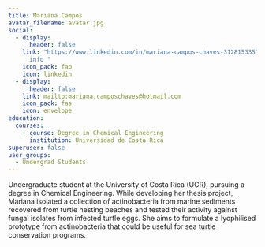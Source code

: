 ```yaml
---
title: Mariana Campos
avatar_filename: avatar.jpg
social:
  - display:
      header: false
    link: "https://www.linkedin.com/in/mariana-campos-chaves-312815335?trk=contact-\
      info "
    icon_pack: fab
    icon: linkedin
  - display:
      header: false
    link: mailto:mariana.camposchaves@hotmail.com
    icon_pack: fas
    icon: envelope
education:
  courses:
    - course: Degree in Chemical Engineering
      institution: Universidad de Costa Rica
superuser: false
user_groups:
  - Undergrad Students
---
```

Undergraduate student at the University of Costa Rica (UCR), pursuing a degree in Chemical Engineering. While developing her thesis project, Mariana isolated a collection of actinobacteria from marine sediments recovered from turtle nesting beaches and tested their activity against fungal isolates from infected turtle eggs. She aims to formulate a lyophilised prototype from actinobacteria that could be useful for sea turtle conservation programs.
